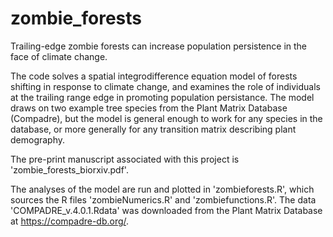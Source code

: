 # zombie_forests
Trailing-edge zombie forests can increase population persistence in the face of climate change.

The code solves a spatial integrodifference equation model of forests shifting in response to climate change, and examines the role of individuals at the trailing range edge in promoting population persistance. The model draws on two example tree species from the Plant Matrix Database (Compadre), but the model is general enough to work for any species in the database, or more generally for any transition matrix describing plant demography.

The pre-print manuscript associated with this project is 'zombie_forests_biorxiv.pdf'.

The analyses of the model are run and plotted in 'zombieforests.R', which sources the R files 'zombieNumerics.R' and 'zombiefunctions.R'. The data 'COMPADRE_v.4.0.1.Rdata' was downloaded from the Plant Matrix Database at https://compadre-db.org/.

